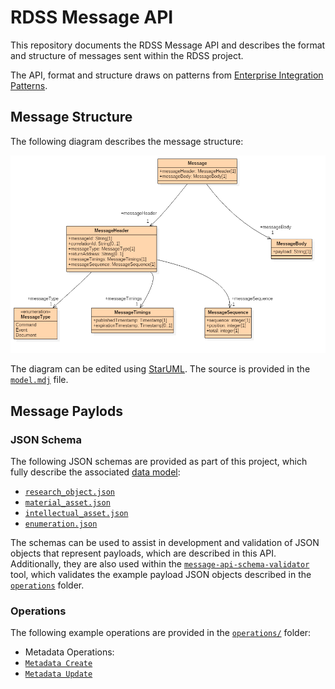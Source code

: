 # RDSS Message API

This repository documents the RDSS Message API and describes the format and structure of messages sent within the RDSS project.

The API, format and structure draws on patterns from [Enterprise Integration Patterns](http://www.enterpriseintegrationpatterns.com/).

## Message Structure

The following diagram describes the message structure:

![Message Structure](model.png)

The diagram can be edited using [StarUML](http://staruml.io/). The source is provided in the [`model.mdj`](model.mdj) file.

## Message Paylods

### JSON Schema

The following JSON schemas are provided as part of this project, which fully describe the associated [data model](https://github.com/JiscRDSS/rdss-canonical-data-model):

- [`research_object.json`](schemas/research_object.json)
- [`material_asset.json`](schemas/material_asset.json)
- [`intellectual_asset.json`](schemas/intellectual_asset.json)
- [`enumeration.json`](schemas/enumeration.json)

The schemas can be used to assist in development and validation of JSON objects that represent payloads, which are described in this API. Additionally, they are also used within the [`message-api-schema-validator`](message-api-schema-validator/) tool, which validates the example payload JSON objects described in the [`operations`](operations/) folder.

### Operations

The following example operations are provided in the [`operations/`](operations/) folder:

- Metadata Operations:
 - [`Metadata Create`](operations/metadata/create/)
 - [`Metadata Update`](operations/metadata/update/)
